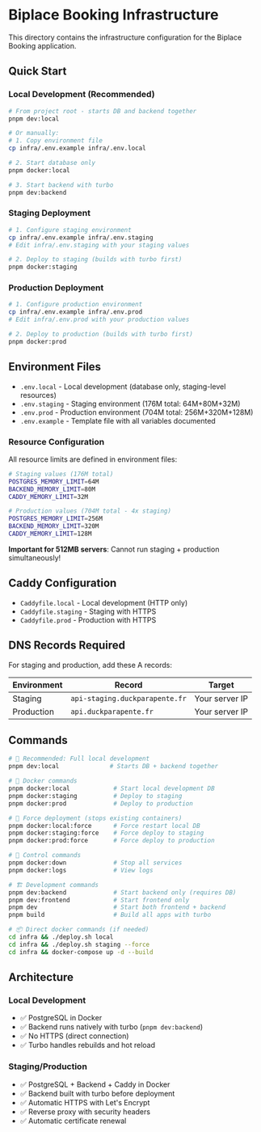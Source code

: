 # Biplace Booking Infrastructure

This directory contains the infrastructure configuration for the Biplace Booking application.

## Quick Start

### Local Development (Recommended)
```bash
# From project root - starts DB and backend together
pnpm dev:local

# Or manually:
# 1. Copy environment file
cp infra/.env.example infra/.env.local

# 2. Start database only
pnpm docker:local

# 3. Start backend with turbo
pnpm dev:backend
```

### Staging Deployment
```bash
# 1. Configure staging environment
cp infra/.env.example infra/.env.staging
# Edit infra/.env.staging with your staging values

# 2. Deploy to staging (builds with turbo first)
pnpm docker:staging
```

### Production Deployment
```bash
# 1. Configure production environment
cp infra/.env.example infra/.env.prod
# Edit infra/.env.prod with your production values

# 2. Deploy to production (builds with turbo first)
pnpm docker:prod
```

## Environment Files

- `.env.local` - Local development (database only, staging-level resources)
- `.env.staging` - Staging environment (176M total: 64M+80M+32M)
- `.env.prod` - Production environment (704M total: 256M+320M+128M)
- `.env.example` - Template file with all variables documented

### Resource Configuration

All resource limits are defined in environment files:

```bash
# Staging values (176M total)
POSTGRES_MEMORY_LIMIT=64M
BACKEND_MEMORY_LIMIT=80M
CADDY_MEMORY_LIMIT=32M

# Production values (704M total - 4x staging)
POSTGRES_MEMORY_LIMIT=256M
BACKEND_MEMORY_LIMIT=320M
CADDY_MEMORY_LIMIT=128M
```

**Important for 512MB servers**: Cannot run staging + production simultaneously!

## Caddy Configuration

- `Caddyfile.local` - Local development (HTTP only)
- `Caddyfile.staging` - Staging with HTTPS
- `Caddyfile.prod` - Production with HTTPS

## DNS Records Required

For staging and production, add these A records:

| Environment | Record | Target |
|-------------|---------|---------|
| Staging | `api-staging.duckparapente.fr` | Your server IP |
| Production | `api.duckparapente.fr` | Your server IP |

## Commands

```bash
# 🚀 Recommended: Full local development
pnpm dev:local              # Starts DB + backend together

# 🐳 Docker commands
pnpm docker:local            # Start local development DB
pnpm docker:staging          # Deploy to staging
pnpm docker:prod             # Deploy to production

# 🐳 Force deployment (stops existing containers)
pnpm docker:local:force      # Force restart local DB
pnpm docker:staging:force    # Force deploy to staging
pnpm docker:prod:force       # Force deploy to production

# 🛑 Control commands
pnpm docker:down             # Stop all services
pnpm docker:logs             # View logs

# 🏗️ Development commands
pnpm dev:backend             # Start backend only (requires DB)
pnpm dev:frontend            # Start frontend only
pnpm dev                     # Start both frontend + backend
pnpm build                   # Build all apps with turbo

# 📦 Direct docker commands (if needed)
cd infra && ./deploy.sh local
cd infra && ./deploy.sh staging --force
cd infra && docker-compose up -d --build
```

## Architecture

### Local Development
- ✅ PostgreSQL in Docker
- ✅ Backend runs natively with turbo (`pnpm dev:backend`)
- ✅ No HTTPS (direct connection)
- ✅ Turbo handles rebuilds and hot reload

### Staging/Production
- ✅ PostgreSQL + Backend + Caddy in Docker
- ✅ Backend built with turbo before deployment
- ✅ Automatic HTTPS with Let's Encrypt
- ✅ Reverse proxy with security headers
- ✅ Automatic certificate renewal